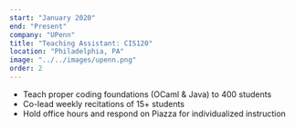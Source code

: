 ```yaml
---
start: "January 2020"
end: "Present"
company: "UPenn"
title: "Teaching Assistant: CIS120"
location: "Philadelphia, PA"
image: "../../images/upenn.png"
order: 2
---
```


- Teach proper coding foundations (OCaml & Java) to 400 students
- Co-lead weekly recitations of 15+ students
- Hold office hours and respond on Piazza for individualized instruction
